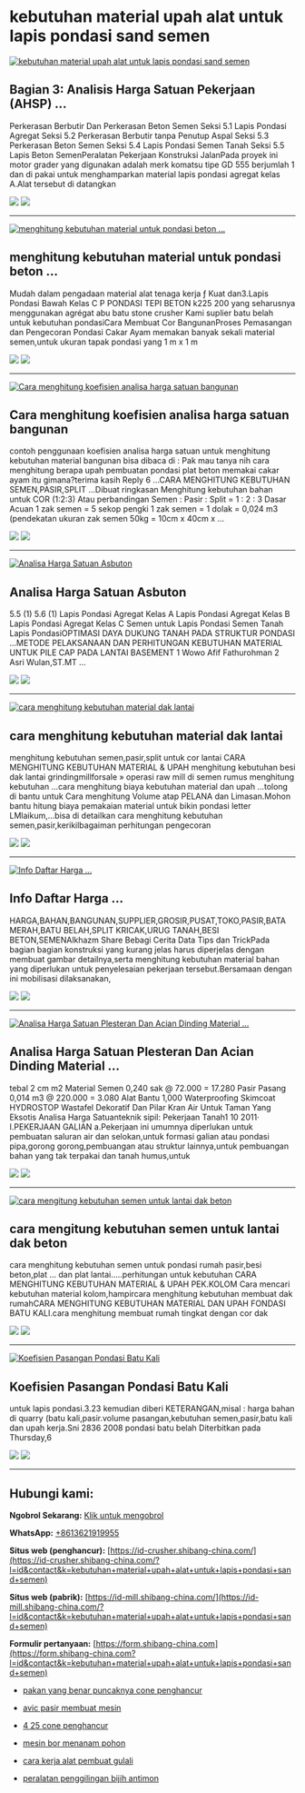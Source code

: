# kebutuhan material upah alat untuk lapis pondasi sand semen

<a href="https://swt.shibang-china.com/?l=id&img&k=kebutuhan+material+upah+alat+untuk+lapis+pondasi+sand+semen" target="_blank">![kebutuhan material upah alat untuk lapis pondasi sand semen](http://static.shibang-china.com/all-800x300/297.jpg)</a>

## Bagian 3: Analisis Harga Satuan Pekerjaan (AHSP) …
Perkerasan Berbutir Dan Perkerasan Beton Semen Seksi 5.1 Lapis Pondasi Agregat Seksi 5.2 Perkerasan Berbutir tanpa Penutup Aspal Seksi 5.3 Perkerasan Beton Semen Seksi 5.4 Lapis Pondasi Semen Tanah Seksi 5.5 Lapis Beton SemenPeralatan Pekerjaan Konstruksi JalanPada proyek ini motor grader yang digunakan adalah merk komatsu tipe GD 555 berjumlah 1 dan di pakai untuk menghamparkan material lapis pondasi agregat kelas A.Alat tersebut di datangkan


<a href="https://whatsapp.shibangsoft.com/WhatsApp.php" target="_blank" title="WhatsApp">![](http://static.shibang-china.com/icon/whatsapp.png)</a> <a href="https://swt.shibang-china.com/?l=id&icon&k=kebutuhan+material+upah+alat+untuk+lapis+pondasi+sand+semen" target="_blank">![](http://static.shibang-china.com/icon/chat-id.png)</a>

---

<a href="https://swt.shibang-china.com/?l=id&img&k=kebutuhan+material+upah+alat+untuk+lapis+pondasi+sand+semen" target="_blank">![menghitung kebutuhan material untuk pondasi beton …](http://static.shibang-china.com/all-800x300/1153.jpg)</a>

## menghitung kebutuhan material untuk pondasi beton …
Mudah dalam pengadaan material alat tenaga kerja ƒ Kuat dan3.Lapis Pondasi Bawah Kelas C P PONDASI TEPI BETON k225 200 yang seharusnya menggunakan agrégat abu batu stone crusher Kami suplier batu belah untuk kebutuhan pondasiCara Membuat Cor BangunanProses Pemasangan dan Pengecoran Pondasi Cakar Ayam memakan banyak sekali material semen,untuk ukuran tapak pondasi yang 1 m x 1 m


<a href="https://whatsapp.shibangsoft.com/WhatsApp.php" target="_blank" title="WhatsApp">![](http://static.shibang-china.com/icon/whatsapp.png)</a> <a href="https://swt.shibang-china.com/?l=id&icon&k=kebutuhan+material+upah+alat+untuk+lapis+pondasi+sand+semen" target="_blank">![](http://static.shibang-china.com/icon/chat-id.png)</a>

---

<a href="https://swt.shibang-china.com/?l=id&img&k=kebutuhan+material+upah+alat+untuk+lapis+pondasi+sand+semen" target="_blank">![Cara menghitung koefisien analisa harga satuan bangunan](http://static.shibang-china.com/all-800x300/623.jpg)</a>

## Cara menghitung koefisien analisa harga satuan bangunan
contoh penggunaan koefisien analisa harga satuan untuk menghitung kebutuhan material bangunan bisa dibaca di : Pak mau tanya nih cara menghitung berapa upah pembuatan pondasi plat beton memakai cakar ayam itu gimana?terima kasih Reply 6 …CARA MENGHITUNG KEBUTUHAN SEMEN,PASIR,SPLIT …Dibuat ringkasan Menghitung kebutuhan bahan untuk COR (1:2:3) Atau perbandingan Semen : Pasir : Split = 1 : 2 : 3 Dasar Acuan 1 zak semen = 5 sekop pengki 1 zak semen = 1 dolak = 0,024 m3 (pendekatan ukuran zak semen 50kg = 10cm x 40cm x …


<a href="https://whatsapp.shibangsoft.com/WhatsApp.php" target="_blank" title="WhatsApp">![](http://static.shibang-china.com/icon/whatsapp.png)</a> <a href="https://swt.shibang-china.com/?l=id&icon&k=kebutuhan+material+upah+alat+untuk+lapis+pondasi+sand+semen" target="_blank">![](http://static.shibang-china.com/icon/chat-id.png)</a>

---

<a href="https://swt.shibang-china.com/?l=id&img&k=kebutuhan+material+upah+alat+untuk+lapis+pondasi+sand+semen" target="_blank">![Analisa Harga Satuan Asbuton](http://static.shibang-china.com/all-800x300/1000.jpg)</a>

## Analisa Harga Satuan Asbuton
5.5 (1) 5.6 (1) Lapis Pondasi Agregat Kelas A Lapis Pondasi Agregat Kelas B Lapis Pondasi Agregat Kelas C Semen untuk Lapis Pondasi Semen Tanah Lapis PondasiOPTIMASI DAYA DUKUNG TANAH PADA STRUKTUR PONDASI …METODE PELAKSANAAN DAN PERHITUNGAN KEBUTUHAN MATERIAL UNTUK PILE CAP PADA LANTAI BASEMENT 1 Wowo Afif Fathurohman 2 Asri Wulan,ST.MT …


<a href="https://whatsapp.shibangsoft.com/WhatsApp.php" target="_blank" title="WhatsApp">![](http://static.shibang-china.com/icon/whatsapp.png)</a> <a href="https://swt.shibang-china.com/?l=id&icon&k=kebutuhan+material+upah+alat+untuk+lapis+pondasi+sand+semen" target="_blank">![](http://static.shibang-china.com/icon/chat-id.png)</a>

---

<a href="https://swt.shibang-china.com/?l=id&img&k=kebutuhan+material+upah+alat+untuk+lapis+pondasi+sand+semen" target="_blank">![cara menghitung kebutuhan material dak lantai](http://static.shibang-china.com/all-800x300/412.jpg)</a>

## cara menghitung kebutuhan material dak lantai
menghitung kebutuhan semen,pasir,split untuk cor lantai CARA MENGHITUNG KEBUTUHAN MATERIAL & UPAH menghitung kebutuhan besi dak lantai grindingmillforsale » operasi raw mill di semen rumus menghitung kebutuhan …cara menghitung biaya kebutuhan material dan upah …tolong di bantu untuk Cara menghitung Volume atap PELANA dan Limasan.Mohon bantu hitung biaya pemakaian material untuk bikin pondasi letter LMlaikum,…bisa di detailkan cara menghitung kebutuhan semen,pasir,kerikilbagaiman perhitungan pengecoran


<a href="https://whatsapp.shibangsoft.com/WhatsApp.php" target="_blank" title="WhatsApp">![](http://static.shibang-china.com/icon/whatsapp.png)</a> <a href="https://swt.shibang-china.com/?l=id&icon&k=kebutuhan+material+upah+alat+untuk+lapis+pondasi+sand+semen" target="_blank">![](http://static.shibang-china.com/icon/chat-id.png)</a>

---

<a href="https://swt.shibang-china.com/?l=id&img&k=kebutuhan+material+upah+alat+untuk+lapis+pondasi+sand+semen" target="_blank">![Info Daftar Harga …](http://static.shibang-china.com/all-800x300/341.jpg)</a>

## Info Daftar Harga …
HARGA,BAHAN,BANGUNAN,SUPPLIER,GROSIR,PUSAT,TOKO,PASIR,BATA MERAH,BATU BELAH,SPLIT KRICAK,URUG TANAH,BESI BETON,SEMENAlkhazm Share Bebagi Cerita Data Tips dan TrickPada bagian bagian konstruksi yang kurang jelas harus diperjelas dengan membuat gambar detailnya,serta menghitung kebutuhan material bahan yang diperlukan untuk penyelesaian pekerjaan tersebut.Bersamaan dengan ini mobilisasi dilaksanakan,


<a href="https://whatsapp.shibangsoft.com/WhatsApp.php" target="_blank" title="WhatsApp">![](http://static.shibang-china.com/icon/whatsapp.png)</a> <a href="https://swt.shibang-china.com/?l=id&icon&k=kebutuhan+material+upah+alat+untuk+lapis+pondasi+sand+semen" target="_blank">![](http://static.shibang-china.com/icon/chat-id.png)</a>

---

<a href="https://swt.shibang-china.com/?l=id&img&k=kebutuhan+material+upah+alat+untuk+lapis+pondasi+sand+semen" target="_blank">![Analisa Harga Satuan Plesteran Dan Acian Dinding Material …](http://static.shibang-china.com/all-800x300/1256.jpg)</a>

## Analisa Harga Satuan Plesteran Dan Acian Dinding Material …
tebal 2 cm m2 Material Semen 0,240 sak @ 72.000 = 17.280 Pasir Pasang 0,014 m3 @ 220.000 = 3.080 Alat Bantu 1,000 Waterproofing Skimcoat HYDROSTOP Wastafel Dekoratif Dan Pilar Kran Air Untuk Taman Yang Eksotis Analisa Harga Satuanteknik sipil: Pekerjaan Tanah1 10 2011· I.PEKERJAAN GALIAN a.Pekerjaan ini umumnya diperlukan untuk pembuatan saluran air dan selokan,untuk formasi galian atau pondasi pipa,gorong gorong,pembuangan atau struktur lainnya,untuk pembuangan bahan yang tak terpakai dan tanah humus,untuk


<a href="https://whatsapp.shibangsoft.com/WhatsApp.php" target="_blank" title="WhatsApp">![](http://static.shibang-china.com/icon/whatsapp.png)</a> <a href="https://swt.shibang-china.com/?l=id&icon&k=kebutuhan+material+upah+alat+untuk+lapis+pondasi+sand+semen" target="_blank">![](http://static.shibang-china.com/icon/chat-id.png)</a>

---

<a href="https://swt.shibang-china.com/?l=id&img&k=kebutuhan+material+upah+alat+untuk+lapis+pondasi+sand+semen" target="_blank">![cara mengitung kebutuhan semen untuk lantai dak beton](http://static.shibang-china.com/all-800x300/1489.jpg)</a>

## cara mengitung kebutuhan semen untuk lantai dak beton
cara menghitung kebutuhan semen untuk pondasi rumah pasir,besi beton,plat … dan plat lantai.….perhitungan untuk kebutuhan CARA MENGHITUNG KEBUTUHAN MATERIAL & UPAH PEK.KOLOM Cara mencari kebutuhan material kolom,hampircara menghitung kebutuhan membuat dak rumahCARA MENGHITUNG KEBUTUHAN MATERIAL DAN UPAH FONDASI BATU KALI.cara menghitung membuat rumah tingkat dengan cor dak


<a href="https://whatsapp.shibangsoft.com/WhatsApp.php" target="_blank" title="WhatsApp">![](http://static.shibang-china.com/icon/whatsapp.png)</a> <a href="https://swt.shibang-china.com/?l=id&icon&k=kebutuhan+material+upah+alat+untuk+lapis+pondasi+sand+semen" target="_blank">![](http://static.shibang-china.com/icon/chat-id.png)</a>

---

<a href="https://swt.shibang-china.com/?l=id&img&k=kebutuhan+material+upah+alat+untuk+lapis+pondasi+sand+semen" target="_blank">![Koefisien Pasangan Pondasi Batu Kali](http://static.shibang-china.com/all-800x300/129.jpg)</a>

## Koefisien Pasangan Pondasi Batu Kali
untuk lapis pondasi.3.23 kemudian diberi KETERANGAN,misal : harga bahan di quarry (batu kali,pasir.volume pasangan,kebutuhan semen,pasir,batu kali dan upah kerja.Sni 2836 2008 pondasi batu belah Diterbitkan pada Thursday,6

<a href="https://whatsapp.shibangsoft.com/WhatsApp.php" target="_blank" title="WhatsApp">![](http://static.shibang-china.com/icon/whatsapp.png)</a> <a href="https://swt.shibang-china.com/?l=id&icon&k=kebutuhan+material+upah+alat+untuk+lapis+pondasi+sand+semen" target="_blank">![](http://static.shibang-china.com/icon/chat-id.png)</a>

---
## Hubungi kami:

**Ngobrol Sekarang:** [Klik untuk mengobrol](https://swt.shibang-china.com?l=id&contact&k=kebutuhan+material+upah+alat+untuk+lapis+pondasi+sand+semen)

**WhatsApp:**  [+8613621919955](https://whatsapp.shibangsoft.com/WhatsApp.php)

**Situs web (penghancur):** [https://id-crusher.shibang-china.com/](https://id-crusher.shibang-china.com/?l=id&contact&k=kebutuhan+material+upah+alat+untuk+lapis+pondasi+sand+semen)

**Situs web (pabrik):** [https://id-mill.shibang-china.com/](https://id-mill.shibang-china.com/?l=id&contact&k=kebutuhan+material+upah+alat+untuk+lapis+pondasi+sand+semen)

**Formulir pertanyaan:** [https://form.shibang-china.com](https://form.shibang-china.com?l=id&contact&k=kebutuhan+material+upah+alat+untuk+lapis+pondasi+sand+semen)

* [pakan yang benar puncaknya cone penghancur](../30/pakan%20yang%20benar%20puncaknya%20cone%20penghancur.md)

* [avic pasir membuat mesin](../27/avic%20pasir%20membuat%20mesin.md)

* [4 25 cone penghancur](../23/4%2025%20cone%20penghancur.md)

* [mesin bor menanam pohon](../22/mesin%20bor%20menanam%20pohon.md)

* [cara kerja alat pembuat gulali](../26/cara%20kerja%20alat%20pembuat%20gulali.md)

* [peralatan penggilingan bijih antimon](../28/peralatan%20penggilingan%20bijih%20antimon.md)